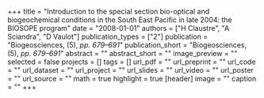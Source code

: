 +++
title = "Introduction to the special section bio-optical and biogeochemical conditions in the South East Pacific in late 2004: the BIOSOPE program"
date = "2008-01-01"
authors = ["H Claustre", "A Sciandra", "D Vaulot"]
publication_types = ["2"]
publication = "Biogeosciences, (5), _pp. 679–691_"
publication_short = "Biogeosciences, (5), _pp. 679–691_"
abstract = ""
abstract_short = ""
image_preview = ""
selected = false
projects = []
tags = []
url_pdf = ""
url_preprint = ""
url_code = ""
url_dataset = ""
url_project = ""
url_slides = ""
url_video = ""
url_poster = ""
url_source = ""
math = true
highlight = true
[header]
image = ""
caption = ""
+++
